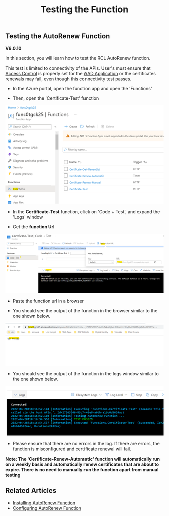 ﻿---
title: Testing the Function
description: Testing the RCL AutoRenew Function
parent: RCL AutoRenew Function
nav_order: 4
---

## Testing the AutoRenew Function
**V6.0.10**

In this section, you will learn how to test the RCL AutoRenew function. 

This test is limited to connectivity of the APIs. User's must ensure that [Access Control](../authorization/access-control-app.md) is properly set for the [AAD Application](../authorization/aad-application.md) or the certificates renewals may fail, even though this connectivity test passes. 

- In the Azure portal, open the function app and open the 'Functions'

- Then, open the 'Certificate-Test' function

![install](../images/autorenew_test/func.PNG)

- In the **Certificate-Test** function, click on 'Code + Test', and expand the 'Logs' window

- Get the **function Url**

![install](../images/autorenew_test/func2.PNG)

- Paste the function url in a browser

- You should see the output of the function in the browser similar to the one shown below. 

![install](../images/autorenew_test/func3.PNG)

- You should see the output of the function in the logs window similar to the one shown below.

![install](../images/autorenew_test/func4.png)

- Please ensure that there are no errors in the log. If there are errors, the function is misconfigured and certificate renewal will fail.

**Note: The 'Certificate-Renew-Automatic' function will automatically run on a weekly basis and automatically renew certificates that are about to expire. There is no need to manually run the function apart from manual testing**

## Related Articles

- [Installing AutoRenew Function](./installation.md)
- [Configuring AutoRenew Function](./configure.md)






